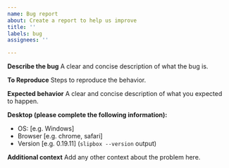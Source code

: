 ```yaml
---
name: Bug report
about: Create a report to help us improve
title: ''
labels: bug
assignees: ''

---
```


**Describe the bug**
A clear and concise description of what the bug is.

**To Reproduce**
Steps to reproduce the behavior.

**Expected behavior**
A clear and concise description of what you expected to happen.

**Desktop (please complete the following information):**
 - OS: [e.g. Windows]
 - Browser [e.g. chrome, safari]
 - Version [e.g. 0.19.11]  (`slipbox --version` output)

**Additional context**
Add any other context about the problem here.
